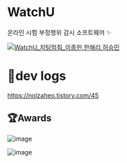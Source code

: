 # WatchU
온라인 시험 부정행위 감시 소프트웨어 ✨

[![WatchU_치팅멈춰_이종헌,한해리,허승민](https://img.youtube.com/vi/h5ehcLFYvZI/0.jpg)](https://youtu.be/h5ehcLFYvZI "WatchU_치팅멈춰_이종헌,한해리,허승민")

# 🔗dev logs
https://nolzaheo.tistory.com/45

## 🏆Awards
![image](https://github.com/nolzaheo/WatchU/assets/55793819/f8672906-37f2-4cfb-a481-7bf169374813)

![image](https://github.com/nolzaheo/WatchU/assets/55793819/b7b353ac-0703-4d5e-b318-68716b40108a)
